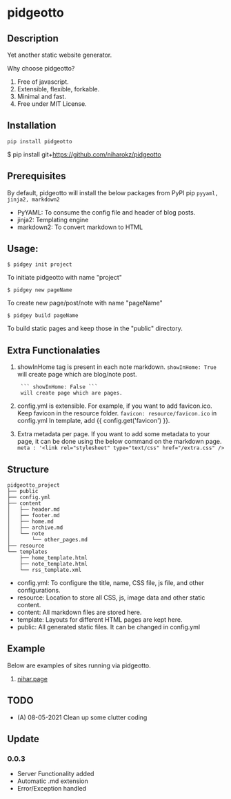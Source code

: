 # pidgeotto

## Description
Yet another static website generator. 

Why choose pidgeotto?
1. Free of javascript.
2. Extensible, flexible, forkable.
3. Minimal and fast.
4. Free under MIT License.

## Installation
``` pip install pidgeotto ```

$ pip install git+https://github.com/niharokz/pidgeotto

## Prerequisites
By default, pidgeotto will install the below packages from PyPI pip
``` pyyaml, jinja2, markdown2 ```
* PyYAML:	To consume the config file and header of blog posts.
* jinja2:	Templating engine
* markdown2:	To convert markdown to HTML

## Usage:
```console
$ pidgey init project
```
To initiate pidgeotto with name "project"

```console
$ pidgey new pageName
```
To create new page/post/note with name "pageName"

```console
$ pidgey build pageName
```
To build static pages and keep those in the "public" directory.

## Extra Functionalaties
1. showInHome tag is present in each note markdown.
        ``` showInHome: True ``` 
        will create page which are blog/note post.
        
        ``` showInHome: False ``` 
        will create page which are pages.

2. config.yml is extensible. 
        For example, if you want to add favicon.ico. Keep favicon in the resource folder.
        ``` favicon: resource/favicon.ico ``` 
        in config.yml
        In template, add {{ config.get('favicon') }}.

3. Extra metadata per page.
        If you want to add some metadata to your page, it can be done using the below command on the markdown page.
        ``` meta : '<link rel="stylesheet" type="text/css" href="/extra.css" /> ```


## Structure

    pidgeotto_project
    ├── public
    ├── config.yml
    ├── content
    │   ├── header.md
    │   ├── footer.md
    │   ├── home.md
    │   ├── archive.md
    │   └── note
    │       └── other_pages.md
    ├── resource
    └── templates
        ├── home_template.html
        ├── note_template.html
        └── rss_template.xml

* config.yml:	To configure the title, name, CSS file, js file, and other configurations.
* resource:	Location to store all CSS, js, image data and other static content.
* content:	All markdown files are stored here.
* template:	Layouts for different HTML pages are kept here.
* public: All generated static files. It can be changed in config.yml

## Example

Below are examples of sites running via pidgeotto.
1. [nihar.page](https://nihar.page)


## TODO

* (A) 08-05-2021 Clean up some clutter coding

## Update

### 0.0.3

* Server Functionality added
* Automatic .md extension
* Error/Exception handled
